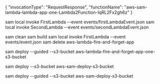 {
  "invocationType": "RequestResponse",
  "functionName": "aws-sam-lambda-lambda-app-one-Lambda2Function-IqRL2Fx2gh6z"
}

sam local invoke FirstLambda --event events/firstLambdaEvent.json
sam local invoke SecondLambda --event events/secondLambdaEvent.json


sam clean 
sam build 
sam local invoke FirstLambda --event events/event.json
sam delete aws-lambda-fire-and-forget-app

sam deploy --guided --s3-bucket aws-lambda-fire-and-forget-app-one-s3-bucket

sam deploy --s3-bucket aws-sam-deploy-s3-bucket

sam deploy --guided --s3-bucket aws-sam-deploy-s3-bucket
